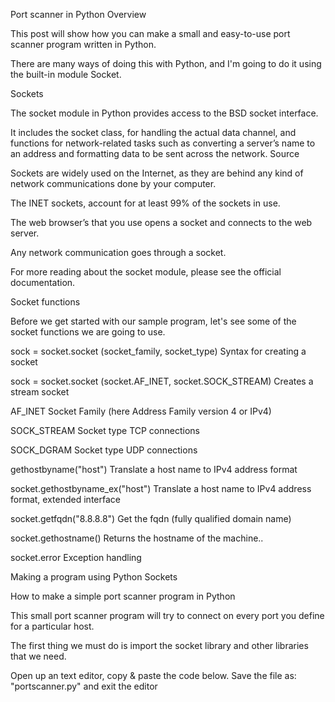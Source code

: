 Port scanner in Python
Overview

This post will show how you can make a small and easy-to-use port scanner program
written in Python.

There are many ways of doing this with Python, and I'm going to do it using the
built-in module Socket.

Sockets

The socket module in Python provides access to the BSD socket interface. 

It includes the socket class, for handling the actual data channel, and functions 
for network-related tasks such as converting a server’s name to an address and
formatting data to be sent across the network. Source

Sockets are widely used on the Internet, as they are behind any kind of
network communications done by your computer. 

The INET sockets, account for at least 99% of the sockets in use. 

The web browser’s that you use opens a socket and connects to the web server.

Any network communication goes through a socket.

For more reading about the socket module, please see the official documentation. 

Socket functions

Before we get started with our sample program, let's see some of the socket
functions we are going to use.

sock = socket.socket (socket_family, socket_type)
Syntax for creating a socket

sock = socket.socket (socket.AF_INET, socket.SOCK_STREAM)
Creates a stream socket

AF_INET
Socket Family (here Address Family version 4 or IPv4)

SOCK_STREAM
Socket type TCP connections

SOCK_DGRAM
Socket type UDP connections

gethostbyname("host")
Translate a host name to IPv4 address format

socket.gethostbyname_ex("host")
Translate a host name to IPv4 address format, extended interface

socket.getfqdn("8.8.8.8")
Get the fqdn (fully qualified domain name)

socket.gethostname()
Returns the hostname of the machine..

socket.error
Exception handling

Making a program using Python Sockets

How to make a simple port scanner program in Python

This small port scanner program will try to connect on every port you define for
a particular host. 

The first thing we must do is import the socket library and other libraries that
we need. 

Open up an text editor, copy & paste the code below. Save the file as:
"portscanner.py" and exit the editor
